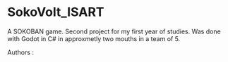 # SokoVolt_ISART
A SOKOBAN game. Second project for my first year of studies. Was done with Godot in C# in approxmetly two mouths in a team of 5.

Authors :
